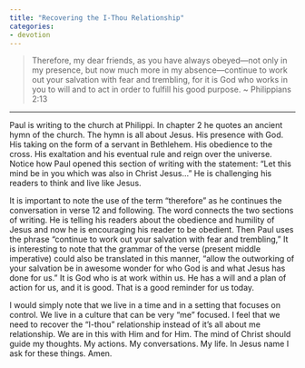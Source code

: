 ```yaml
---
title: "Recovering the I-Thou Relationship"
categories:
- devotion
---
```

> Therefore, my dear friends, as you have always obeyed—not only in my presence, but now much more in my absence—continue to work out your salvation with fear and trembling, for it is God who works in you to will and to act in order to fulfill his good purpose.
~ Philippians 2:13

* * * 
Paul is writing to the church at Philippi. In chapter 2 he quotes an ancient hymn of the church. The hymn is all about Jesus. His presence with God. His taking on the form of a servant in Bethlehem. His obedience to the cross. His exaltation and his eventual rule and reign over the universe. Notice how Paul opened this section of writing with the statement: “Let this mind be in you which was also in Christ Jesus…” He is challenging his readers to think and live like Jesus.

It is important to note the use of the term “therefore” as he continues the conversation in verse 12 and following. The word connects the two sections of writing. He is telling his readers about the obedience and humility of Jesus and now he is encouraging his reader to be obedient. Then Paul uses the phrase “continue to work out your salvation with fear and trembling,” It is interesting to note that the grammar of the verse (present middle imperative) could also be translated in this manner, “allow the outworking of your salvation be in awesome wonder for who God is and what Jesus has done for us.” It is God who is at work within us. He has a will and a plan of action for us, and it is good. That is a good reminder for us today.

I would simply note that we live in a time and in a setting that focuses on control. We live in a culture that can be very “me” focused. I feel that we need to recover the “I-thou” relationship instead of it’s all about me relationship. We are in this with Him and for Him. The mind of Christ should guide my thoughts. My actions. My conversations. My life. In Jesus name I ask for these things. Amen.


